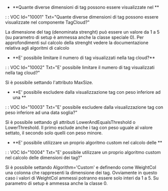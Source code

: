 
- \*\*Quante diverse dimensioni di tag possono essere visualizzate nel \*\*

 :  : VOC Id="10001" Txt="Quante diverse dimensioni di tag possono essere visualizzate nel componente TagCloud?"

La dimensione del tag (denominata strenght) può essere un valore da 1 a 5 (su parametro di setup è ammessa anche la classe speciale 0). Per approfondimenti sul calcolo della strenght vedere la documentazione relativa agli algoritmi di calcolo

- \*\*E' possibile limitare il numero di tag visualizzati nella tag cloud?\*\*

 :  : VOC Id="10002" Txt="E' possibile limitare il numero di tag visualizzati nella tag cloud?"

Sì è possibile settando l'attributo MaxSize.

- \*\*E' possibile escludere dalla visualizzazione tag con peso inferiore ad una \*\*

 :  : VOC Id="10003" Txt="E' possibile escludere dalla visualizzazione tag con peso inferiore ad una data soglia?"

Sì è possibile settando gli attributi LowerAndEqualsThreshold o LowerThreshold. Il primo esclude anche i tag con peso uguale al valore settato, il secondo solo quelli con peso minore.

- \*\*E' possibile utilizzare un proprio algoritmo custom nel calcolo delle \*\*

 :  : VOC Id="10004" Txt="E' possibile utilizzare un proprio algoritmo custom nel calcolo delle dimensioni dei tag?"

Sì è possibile settando Algorithm='Custom' e definendo come WeightCol una colonna che rappresenti la dimensione dei tag. Ovviamente in questo caso i valori di WeightCol ammessi potranno essere solo interi da 1 a 5. Su parametro di setup è ammessa anche la classe 0.


